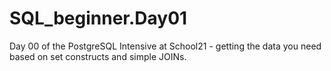 # SQL_beginner.Day01
Day 00 of the PostgreSQL Intensive at School21 - getting the data you need based on set constructs and simple JOINs.
